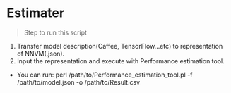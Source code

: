 # Estimater

> Step to run this script
1. Transfer model description(Caffee, TensorFlow...etc) to representation of NNVM(.json).
2. Input the representation and execute with Performance estimation tool.

- You can run:
perl /path/to/Performance_estimation_tool.pl -f /path/to/model.json -o /path/to/Result.csv

